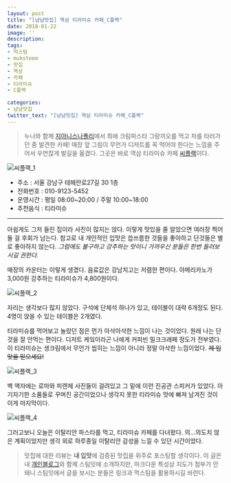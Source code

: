 ```yaml
---
layout: post
title: "[냠냠맛집] 역삼 티라미슈 카페_C플랙"
date: 2018-01-22
image: ''
description:
tags:
- 먹스팀
- muksteem
- 맛집
- 역삼
- 카페
- 티라미슈
- C플랙

categories:
- 냠냠맛집
twitter_text: "[냠냠맛집] 역삼 티라미슈 카페_C플랙"
---
```


> 누나와 함께 [지아니스나폴리](https://steemit.com/kr/@decryptous/j2ux3)에서 최애 크림파스타 그랑끼오를 먹고 차를 타러가던 중 발견한 카페! 매장 앞 그림이 무언가 디저트를 꼭 먹어야 한다는 느낌을 주어서 우연찮게 발길을 옮겼다. 그곳은 바로 역삼 티라미슈 카페 [씨플랙](https://store.naver.com/restaurants/detail?id=470918958)이다.

![씨플랙_1](https://farm5.staticflickr.com/4621/39784848792_f388ef8628_b.jpg)
  
 - 주소 : 서울 강남구 테헤란로27길 30 1층
 - 전화번호 : 010-9123-5452
 - 운영시간 : 평일 08:00~20:00 / 주말 10:00~18:00 
 - 추천음식 : 티라미슈

 ---
 
 아쉽게도 그저 들린 집이라 사진이 많지는 않다. 이렇게 맛있을 줄 알았으면 여러장 찍어둘 걸 후회가 남는다. 참고로 내 개인적인 입맛은 씁쓰름한 것들을 좋아하고 단것들은 별로 좋아하지 않는다. *그럼에도 불구하고 강추하는 맛이니 가까우신 분들은 한번 들러보시길 권한다.*  

 매장의 카운터는 이렇게 생겼다. 음료값은 강남치고는 저렴한 편이다. 아메리카노가 3,000원 강추하는 티라미슈가 4,800원이다. 

 ![씨플랙_2](https://farm5.staticflickr.com/4711/28037924479_089022e9d9_b.jpg)  

 자리는 생각보다 많지 않았다. 구석에 단체석 하나가 있고, 테이블이 대략 6개정도 된다. 4명이 앉을 수 있는 테이블은 2개였다. 
 
 티라미슈를 먹어보고 놀랐던 점은 먼가 아삭아삭한 느낌이 나는 것이었다. 원래 나는 단것을 잘 안먹는 편이다. 디저트 케잌이라곤 나에게 커피빈 밀크크래페 정도가 전부였다. 이 티라미슈는 생크림에서 무언가 씹히는 느낌이 아니라 정말 아삭한 느낌이었다. ~~제 입맛을 믿으세요!~~

![씨플랙_3](https://farm5.staticflickr.com/4760/39784849422_a8a0d417df_b.jpg)

 벽 액자에는 로마와 피렌체 사진들이 걸려있고 그 밑에 이런 진공관 스피커가 있었다. 아기자기한 소품들로 꾸며진 공간이었으나 생각지 못한 티라미슈 맛에 빠져 남겨진 것이 이게 마지막이다. 

 ![씨플랙_4](https://farm5.staticflickr.com/4673/39784849322_8594f48eec_b.jpg)  

 그러고보니 오늘은 이탈리안 파스타를 먹고, 티라미슈 카페를 다녀왔다. 의...의도치 않은 계획이었지만 생각 외로 하루종일 이탈리안 감성을 느낄 수 있던 시간이었다.

 > 맛집에 대한 리뷰는 **내 입맛**에 검증된 맛집을 위주로 포스팅할 생각이다. 이 글은 내 [개인블로그](https://joshualog.com)와 함께 스팀잇에 소개하지만, 마크다운 특성상 지도가 첨부가 안돼니 스팀잇에서 글을 보시는 분들은 링크과 먹스팀을 활용하시길 바란다.  



  



